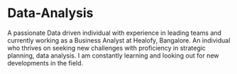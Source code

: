# Data-Analysis
A passionate Data driven individual with experience in leading teams and currently working as a Business Analyst at Healofy, Bangalore. An individual who thrives on seeking new challenges with proficiency in strategic planning, data analysis. 
I am constantly learning and looking out for new developments in the field.
